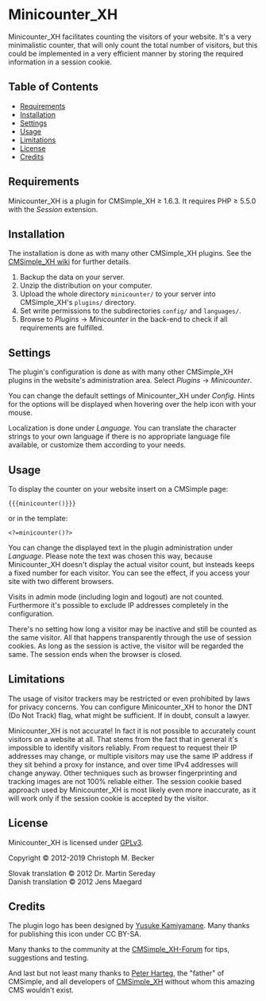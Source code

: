 # Minicounter\_XH

Minicounter\_XH facilitates counting the visitors of your website. It's
a very minimalistic counter, that will only count the total number of
visitors, but this could be implemented in a very efficient manner by
storing the required information in a session cookie.

## Table of Contents

  - [Requirements](#requirements)
  - [Installation](#installation)
  - [Settings](#settings)
  - [Usage](#usage)
  - [Limitations](#limitations)
  - [License](#license)
  - [Credits](#credits)

## Requirements

Minicounter\_XH is a plugin for CMSimple\_XH ≥ 1.6.3. It requires PHP ≥
5.5.0 with the *Session* extension.

## Installation

The installation is done as with many other CMSimple\_XH plugins. See
the [CMSimple\_XH
wiki](http://www.cmsimple-xh.org/wiki/doku.php/installation) for further
details.

1.  Backup the data on your server.
2.  Unzip the distribution on your computer.
3.  Upload the whole directory `minicounter/` to your server into
    CMSimple\_XH's `plugins/` directory.
4.  Set write permissions to the subdirectories `config/` and
    `languages/`.
5.  Browse to *Plugins* → *Minicounter* in the back-end to check if all
    requirements are fulfilled.

## Settings

The plugin's configuration is done as with many other CMSimple\_XH
plugins in the website's administration area. Select *Plugins* →
*Minicounter*.

You can change the default settings of Minicounter\_XH under *Config*.
Hints for the options will be displayed when hovering over the help icon
with your mouse.

Localization is done under *Language*. You can translate the character
strings to your own language if there is no appropriate language file
available, or customize them according to your needs.

## Usage

To display the counter on your website insert on a CMSimple page:

    {{{minicounter()}}}

or in the template:

    <?=minicounter()?>

You can change the displayed text in the plugin administration under
*Language*. Please note the text was chosen this way, because
Minicounter\_XH doesn't display the actual visitor count, but insteads
keeps a fixed number for each visitor. You can see the effect, if you
access your site with two different browsers.

Visits in admin mode (including login and logout) are not counted.
Furthermore it's possible to exclude IP addresses completely in the
configuration.

There's no setting how long a visitor may be inactive and still be
counted as the same visitor. All that happens transparently through the
use of session cookies. As long as the session is active, the visitor
will be regarded the same. The session ends when the browser is closed.

## Limitations

The usage of visitor trackers may be restricted or even prohibited by
laws for privacy concerns. You can configure Minicounter\_XH to honor
the DNT (Do Not Track) flag, what might be sufficient. If in doubt,
consult a lawyer.

Minicounter\_XH is not accurate\! In fact it is not possible to
accurately count visitors on a website at all. That stems from the fact
that in general it's impossible to identify visitors reliably. From
request to request their IP addresses may change, or multiple visitors
may use the same IP address if they sit behind a proxy for instance, and
over time IPv4 addresses will change anyway. Other techniques such as
browser fingerprinting and tracking images are not 100% reliable either.
The session cookie based approach used by Minicounter\_XH is most likely
even more inaccurate, as it will work only if the session cookie is
accepted by the visitor.

## License

Minicounter\_XH is licensed under
[GPLv3](http://www.gnu.org/licenses/gpl.html).

Copyright © 2012-2019 Christoph M. Becker

Slovak translation © 2012 Dr. Martin Sereday  
Danish translation © 2012 Jens Maegard

## Credits

The plugin logo has been designed by [Yusuke
Kamiyamane](http://www.pinvoke.com/). Many thanks for publishing this
icon under CC BY-SA.

Many thanks to the community at the
[CMSimple\_XH-Forum](http://www.cmsimpleforum.com/) for tips,
suggestions and testing.

And last but not least many thanks to [Peter Harteg](http://harteg.dk/),
the "father" of CMSimple, and all developers of
[CMSimple\_XH](http://www.cmsimple-xh.org/) without whom this amazing
CMS wouldn't exist.
